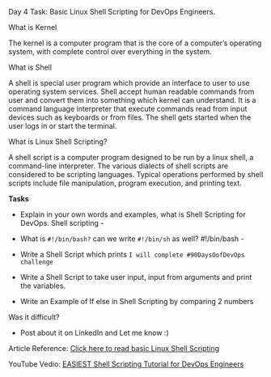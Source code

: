 Day 4 Task: Basic Linux Shell Scripting for DevOps Engineers.

 What is Kernel

 The kernel is a computer program that is the core of a computer’s operating system, with complete control over everything in the system.
 
 What is Shell

 A shell is special user program which provide an interface to user to use operating system services. Shell accept human readable commands from user and convert them into something which kernel can understand. It is a command language interpreter that execute commands read from input devices such as keyboards or from files. The shell gets started when the user logs in or start the terminal.
 
 What is Linux Shell Scripting?

 A shell script is a computer program designed to be run by a linux shell, a command-line interpreter. The various dialects of shell scripts are considered to be scripting languages. Typical operations performed by shell scripts include file manipulation, program execution, and printing text.

 **Tasks**

 - Explain in your own words and examples, what is Shell Scripting for DevOps.
   Shell scripting - 

 - What is `#!/bin/bash?` can we write `#!/bin/sh` as well?
   #!/bin/bash -

 - Write a Shell Script which prints `I will complete #90DaysOofDevOps challenge`


 - Write a Shell Script to take user input, input from arguments and print the variables.


 - Write an Example of If else in Shell Scripting by comparing 2 numbers


 Was it difficult?
 
 - Post about it on LinkedIn and Let me know :)

 Article Reference: [Click here to read basic Linux Shell Scripting](https://devopscube.com/linux-shell-scripting-for-devops/)

 YouTube Vedio: [EASIEST Shell Scripting Tutorial for DevOps Engineers](https://www.youtube.com/watch?v=_-D6gkRj7xc&list=PLlfy9GnSVerQr-Se9JRE_tZJk3OUoHCkh&index=3)